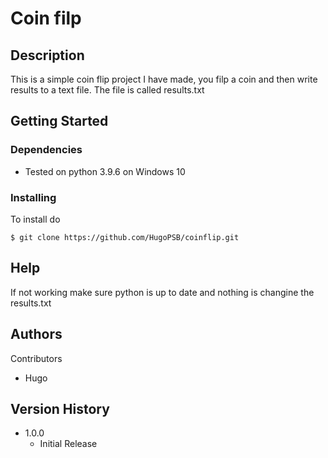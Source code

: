 # Coin filp



## Description

This is a simple coin flip project I have made, you filp a coin and then write results to a text file.
The file is called results.txt

## Getting Started

### Dependencies

* Tested on python 3.9.6 on Windows 10


### Installing

To install do
```
$ git clone https://github.com/HugoPSB/coinflip.git
```

## Help

If not working make sure python is up to date and nothing is changine the results.txt

## Authors

Contributors

* Hugo 


## Version History


* 1.0.0
    * Initial Release

